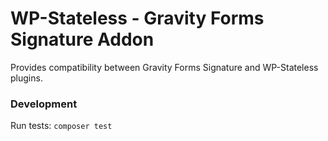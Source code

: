 # WP-Stateless - Gravity Forms Signature Addon

Provides compatibility between Gravity Forms Signature and WP-Stateless plugins.

### Development

Run tests: `composer test`
